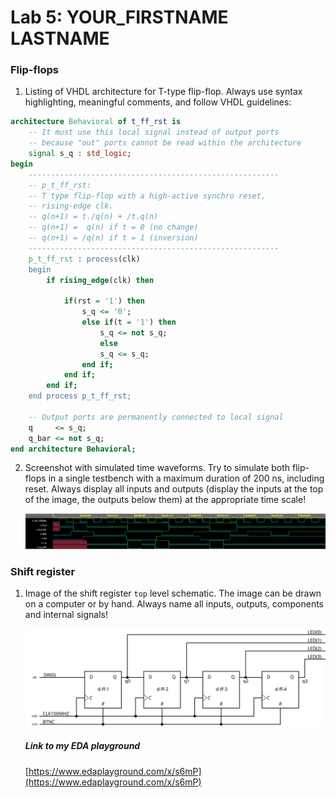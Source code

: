 # Lab 5: YOUR_FIRSTNAME LASTNAME

### Flip-flops

1. Listing of VHDL architecture for T-type flip-flop. Always use syntax highlighting, meaningful comments, and follow VHDL guidelines:

```vhdl
architecture Behavioral of t_ff_rst is
    -- It must use this local signal instead of output ports
    -- because "out" ports cannot be read within the architecture
    signal s_q : std_logic;
begin
    --------------------------------------------------------
    -- p_t_ff_rst:
    -- T type flip-flop with a high-active synchro reset,
    -- rising-edge clk.
    -- q(n+1) = t./q(n) + /t.q(n)
    -- q(n+1) =  q(n) if t = 0 (no change)
    -- q(n+1) = /q(n) if t = 1 (inversion)
    --------------------------------------------------------
    p_t_ff_rst : process(clk)
    begin
        if rising_edge(clk) then

            if(rst = '1') then 
                s_q <= '0';
                else if(t = '1') then 
                    s_q <= not s_q;
                    else 
                    s_q <= s_q;            
                end if;
            end if;
        end if;
    end process p_t_ff_rst;

    -- Output ports are permanently connected to local signal
    q     <= s_q;
    q_bar <= not s_q;
end architecture Behavioral;
```

2. Screenshot with simulated time waveforms. Try to simulate both flip-flops in a single testbench with a maximum duration of 200 ns, including reset. Always display all inputs and outputs (display the inputs at the top of the image, the outputs below them) at the appropriate time scale!

   ![EPwaves d/t flip-flops](/labs/05-ffs/images/EPWaves-flip-flops.png "EPWaves from EDA playground")

### Shift register

1. Image of the shift register `top` level schematic. The image can be drawn on a computer or by hand. Always name all inputs, outputs, components and internal signals!

   ![shift register schematic](/labs/05-ffs/images/DE1-CP5_shift_register.svg "schematic of shift registr")




   ##### Link to my EDA playground

   [https://www.edaplayground.com/x/s6mP](https://www.edaplayground.com/x/s6mP)